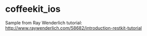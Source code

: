 coffeekit_ios
=============

Sample from Ray Wenderlich tutorial:
http://www.raywenderlich.com/58682/introduction-restkit-tutorial
